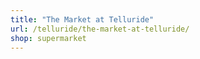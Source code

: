 ```yaml
---
title: "The Market at Telluride"
url: /telluride/the-market-at-telluride/
shop: supermarket
---
```

